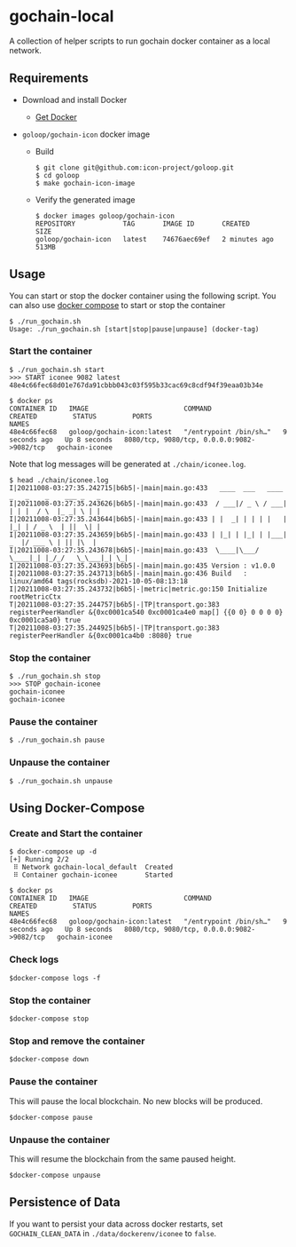 # gochain-local

A collection of helper scripts to run gochain docker container as a local network.

## Requirements

- Download and install Docker
  - [Get Docker](https://docs.docker.com/get-docker/)

- `goloop/gochain-icon` docker image
  - Build
    ```
    $ git clone git@github.com:icon-project/goloop.git
    $ cd goloop
    $ make gochain-icon-image
    ```
  - Verify the generated image
    ```
    $ docker images goloop/gochain-icon
    REPOSITORY            TAG       IMAGE ID       CREATED         SIZE
    goloop/gochain-icon   latest    74676aec69ef   2 minutes ago   513MB
    ```

## Usage

You can start or stop the docker container using the following script. You can also use [docker compose](#using-docker-compose) to start or stop the container 

```
$ ./run_gochain.sh
Usage: ./run_gochain.sh [start|stop|pause|unpause] (docker-tag)
```

### Start the container

```
$ ./run_gochain.sh start
>>> START iconee 9082 latest
48e4c66fec68d01e767da91cbbb043c03f595b33cac69c8cdf94f39eaa03b34e

$ docker ps
CONTAINER ID   IMAGE                        COMMAND                  CREATED         STATUS         PORTS                                        NAMES
48e4c66fec68   goloop/gochain-icon:latest   "/entrypoint /bin/sh…"   9 seconds ago   Up 8 seconds   8080/tcp, 9080/tcp, 0.0.0.0:9082->9082/tcp   gochain-iconee
```

Note that log messages will be generated at `./chain/iconee.log`.

```
$ head ./chain/iconee.log
I|20211008-03:27:35.242715|b6b5|-|main|main.go:433   ____  ___   ____ _   _    _    ___ _   _
I|20211008-03:27:35.243626|b6b5|-|main|main.go:433  / ___|/ _ \ / ___| | | |  / \  |_ _| \ | |
I|20211008-03:27:35.243644|b6b5|-|main|main.go:433 | |  _| | | | |   | |_| | / _ \  | ||  \| |
I|20211008-03:27:35.243659|b6b5|-|main|main.go:433 | |_| | |_| | |___|  _  |/ ___ \ | || |\  |
I|20211008-03:27:35.243678|b6b5|-|main|main.go:433  \____|\___/ \____|_| |_/_/   \_\___|_| \_|
I|20211008-03:27:35.243693|b6b5|-|main|main.go:435 Version : v1.0.0
I|20211008-03:27:35.243713|b6b5|-|main|main.go:436 Build   : linux/amd64 tags(rocksdb)-2021-10-05-08:13:18
I|20211008-03:27:35.243732|b6b5|-|metric|metric.go:150 Initialize rootMetricCtx
T|20211008-03:27:35.244757|b6b5|-|TP|transport.go:383 registerPeerHandler &{0xc0001ca540 0xc0001ca4e0 map[] {{0 0} 0 0 0 0} 0xc0001ca5a0} true
T|20211008-03:27:35.244925|b6b5|-|TP|transport.go:383 registerPeerHandler &{0xc0001ca4b0 :8080} true
```

### Stop the container

```
$ ./run_gochain.sh stop
>>> STOP gochain-iconee
gochain-iconee
gochain-iconee
```

### Pause the container
```
$ ./run_gochain.sh pause
```

### Unpause the container
```
$ ./run_gochain.sh unpause
```

## Using Docker-Compose

### Create and Start the container

```
$ docker-compose up -d
[+] Running 2/2
 ⠿ Network gochain-local_default  Created
 ⠿ Container gochain-iconee       Started

$ docker ps
CONTAINER ID   IMAGE                        COMMAND                  CREATED         STATUS         PORTS                                        NAMES
48e4c66fec68   goloop/gochain-icon:latest   "/entrypoint /bin/sh…"   9 seconds ago   Up 8 seconds   8080/tcp, 9080/tcp, 0.0.0.0:9082->9082/tcp   gochain-iconee
```

### Check logs

```
$docker-compose logs -f
```

### Stop the container

```
$docker-compose stop
```

### Stop and remove the container
```
$docker-compose down
```

### Pause the container
This will pause the local blockchain. No new blocks will be produced.
```
$docker-compose pause
```

### Unpause the container
This will resume the blockchain from the same paused height.
```
$docker-compose unpause
```

## Persistence of Data
If you want to persist your data across docker restarts, set `GOCHAIN_CLEAN_DATA` in `./data/dockerenv/iconee` to `false`. 